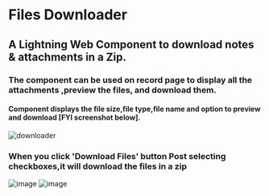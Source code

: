 # Files Downloader
## A Lightning Web Component to download notes & attachments in a Zip.
### The component can be used on record page to display all the attachments ,preview the files, and download them.
#### Component displays the file size,file type,file name and option to preview and download [FYI screenshot below].
![downloader](https://user-images.githubusercontent.com/30626268/191736388-accc7c97-e944-4254-ae0a-e97841c489d5.png)
### When you click 'Download Files' button Post selecting checkboxes,it will download the files in a zip
![image](https://user-images.githubusercontent.com/30626268/191737414-91ac7650-c5e0-4030-a895-84fe998271fa.png)
![image](https://user-images.githubusercontent.com/30626268/191737643-560ddc1b-d3cd-4e7a-8003-33731e9755ee.png)
